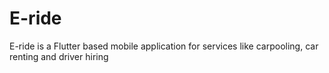 # E-ride
E-ride is a Flutter based mobile application for services like carpooling, car renting and driver hiring 

